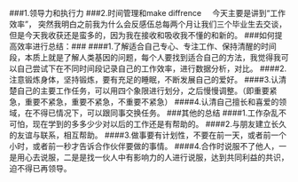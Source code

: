 ###1.领导力和执行力
###2.时间管理和make diffrence
     今天主要是讲到“工作效率”， 突然我明白之前我为什么会反感伍总每两个月让我们三个毕业生去交谈，但是今天我收获还是蛮多的，因为我在接收和吸收我不懂的和新的。
###如何提高效率进行总结：###
####1.了解适合自己专心、专注工作、保持清醒的时间段，本质上就是了解人类基因的问题，每个人要找到适合自己的方法，我觉得我可以自己尝试下在不同时间段记录自己的工作效率，进行数据分析，对比。
####2.注意锻炼身体，坚持锻炼，要有充足的睡眠，不断发展自己的爱好。
####3.认清楚自己的主要工作任务，可以用四个象限进行划分，之后慢慢调整。（即重要紧急，重要不紧急，重要不紧急，不重要不紧急）
####4.认清自己擅长和喜爱的领域，在不得已情况下，可以跟同事交换任务。
###其他的总结
####1.工作杂乱不可怕，现在学到的多多少少对以后的工作还是有帮助的。
####2.与朋友建立长久的友谊与联系，相互帮助。
####3.做事要有计划性，不要在前一天，或者前一个小时，或者前一秒才告诉合作伙伴要做的事情。
####4.合作时说服不了他人，一是用心去说服，二是是找一伙人中有影响力的人进行说服，达到共同利益的共识，迫不得已再领导。
